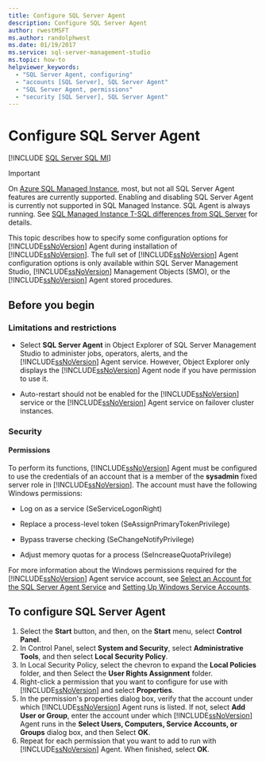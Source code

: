 ```yaml
---
title: Configure SQL Server Agent
description: Configure SQL Server Agent
author: rwestMSFT
ms.author: randolphwest
ms.date: 01/19/2017
ms.service: sql-server-management-studio
ms.topic: how-to
helpviewer_keywords:
  - "SQL Server Agent, configuring"
  - "accounts [SQL Server], SQL Server Agent"
  - "SQL Server Agent, permissions"
  - "security [SQL Server], SQL Server Agent"
---
```


# Configure SQL Server Agent

[!INCLUDE [SQL Server SQL MI](../includes/applies-to-version/sql-asdbmi.md)]

> [!IMPORTANT]  
> On [Azure SQL Managed Instance](/azure/sql-database/sql-database-managed-instance), most, but not all SQL Server Agent features are currently supported. Enabling and disabling SQL Server Agent is currently not supported in SQL Managed Instance. SQL Agent is always running. See [SQL Managed Instance T-SQL differences from SQL Server](/azure/sql-database/sql-database-managed-instance-transact-sql-information#sql-server-agent) for details.

This topic describes how to specify some configuration options for [!INCLUDE[ssNoVersion](../includes/ssnoversion-md.md)] Agent during installation of [!INCLUDE[ssNoVersion](../includes/ssnoversion-md.md)]. The full set of [!INCLUDE[ssNoVersion](../includes/ssnoversion-md.md)] Agent configuration options is only available within SQL Server Management Studio, [!INCLUDE[ssNoVersion](../includes/ssnoversion-md.md)] Management Objects (SMO), or the [!INCLUDE[ssNoVersion](../includes/ssnoversion-md.md)] Agent stored procedures.
  
## <a name="BeforeYouBegin"></a>Before you begin
  
### <a name="Restrictions"></a>Limitations and restrictions
  
-   Select **SQL Server Agent** in Object Explorer of SQL Server Management Studio to administer jobs, operators, alerts, and the [!INCLUDE[ssNoVersion](../includes/ssnoversion-md.md)] Agent service. However, Object Explorer only displays the [!INCLUDE[ssNoVersion](../includes/ssnoversion-md.md)] Agent node if you have permission to use it.
  
-   Auto-restart should not be enabled for the [!INCLUDE[ssNoVersion](../includes/ssnoversion-md.md)] service or the [!INCLUDE[ssNoVersion](../includes/ssnoversion-md.md)] Agent service on failover cluster instances.
  
### <a name="Security"></a>Security
  
#### <a name="Permissions"></a>Permissions
To perform its functions, [!INCLUDE[ssNoVersion](../includes/ssnoversion-md.md)] Agent must be configured to use the credentials of an account that is a member of the **sysadmin** fixed server role in [!INCLUDE[ssNoVersion](../includes/ssnoversion-md.md)]. The account must have the following Windows permissions:  
  
-   Log on as a service (SeServiceLogonRight)
  
-   Replace a process-level token (SeAssignPrimaryTokenPrivilege)
  
-   Bypass traverse checking (SeChangeNotifyPrivilege)
  
-   Adjust memory quotas for a process (SeIncreaseQuotaPrivilege)
  
For more information about the Windows permissions required for the [!INCLUDE[ssNoVersion](../includes/ssnoversion-md.md)] Agent service account, see [Select an Account for the SQL Server Agent Service](select-an-account-for-the-sql-server-agent-service.md) and [Setting Up Windows Service Accounts](/sql/database-engine/configure-windows/configure-windows-service-accounts-and-permissions).
  
## To configure SQL Server Agent

1. Select the **Start** button, and then, on the **Start**  menu, select **Control Panel**.  
2. In Control Panel, select **System and Security**, select **Administrative Tools**, and then select **Local Security Policy**.
3. In Local Security Policy, select the chevron to expand the **Local Policies** folder, and then Select the **User Rights Assignment** folder.
4. Right-click a permission that you want to configure for use with [!INCLUDE[ssNoVersion](../includes/ssnoversion-md.md)] and select **Properties**.
5. In the permission's properties dialog box, verify that the account under which [!INCLUDE[ssNoVersion](../includes/ssnoversion-md.md)] Agent runs is listed. If not, select **Add User or Group**, enter the account under which [!INCLUDE[ssNoVersion](../includes/ssnoversion-md.md)] Agent runs in the **Select Users, Computers, Service Accounts, or Groups** dialog box, and then Select **OK**.
6. Repeat for each permission that you want to add to run with [!INCLUDE[ssNoVersion](../includes/ssnoversion-md.md)] Agent. When finished, select **OK**.

